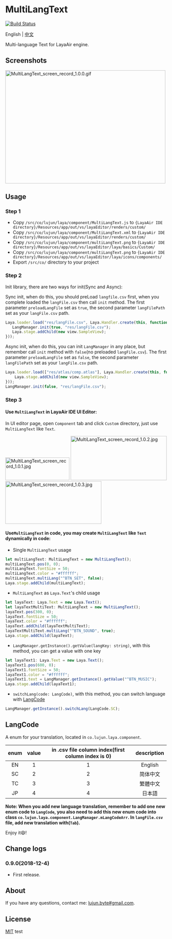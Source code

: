# MultiLangText

[![Build Status](https://travis-ci.org/whilu/MultiLangText.svg)](https://travis-ci.org/whilu/MultiLangText)

English | [中文](README-zh_CN.md)

Multi-language Text for LayaAir engine.

## Screenshots

<img src="/screenshots/MultiLangText_screen_record_1.0.0.gif" alt="MultiLangText_screen_record_1.0.0.gif" title="MultiLangText_screen_record_1.0.0.gif" width="500" height="353" />

## Usage

### Step 1

- Copy ```/src/co/lujun/laya/component/MultiLangText.js``` to ```{LayaAir IDE directory}/Resources/app/out/vs/layaEditor/renders/custom/```
- Copy ```/src/co/lujun/laya/component/MultiLangText.xml``` to ```{LayaAir IDE directory}/Resources/app/out/vs/layaEditor/renders/custom/```
- Copy ```/src/co/lujun/laya/component/multiLangText.png``` to ```{LayaAir IDE directory}/Resources/app/out/vs/layaEditor/laya/basics/Custom/```
- Copy ```/src/co/lujun/laya/component/multiLangText.png``` to ```{LayaAir IDE directory}/Resources/app/out/vs/layaEditor/laya/icons/components/```
- Export ```/src/co/``` directory to your project

### Step 2

Init library, there are two ways for init(Sync and Async):

Sync init, when do this, you should preLoad ```langfile.csv``` first, when you complete loaded the ```langFile.csv``` then call ```init``` method. The first parameter ```preloadLangFile``` set as ```true```, the second parameter ```langFilePath``` set as your ```langFile.csv``` path.

```typescript
Laya.loader.load("res/langFile.csv", Laya.Handler.create(this, function(){
   LangManager.init(true, "res/langFile.csv");
   Laya.stage.addChild(new view.SampleView);
}));
```

Async init, when do this, you can init ```LangManager``` in any place, but remember call ```init``` method with ```false```(no preloaded ```langFile.csv```). The first parameter ```preloadLangFile``` set as ```false```, the second parameter ```langFilePath``` set as your ```langFile.csv``` path.

```typescript
Laya.loader.load(["res/atlas/comp.atlas"], Laya.Handler.create(this, function(){
    Laya.stage.addChild(new view.SampleView);
}));
LangManager.init(false, "res/langFile.csv");
```

### Step 3

#### Use ```MultiLangText``` in LayaAir IDE UI Editor:

In UI editor page, open ```Component``` tab and click ```Custom``` directory, just use ```MultiLangText``` like ```Text```.

<img src="/screenshots/MultiLangText_screen_record_1.0.1.jpg" alt="MultiLangText_screen_record_1.0.1.jpg" title="MultiLangText_screen_record_1.0.1.jpg" width="200" height="70.6" /> <img src="/screenshots/MultiLangText_screen_record_1.0.2.jpg" alt="MultiLangText_screen_record_1.0.2.jpg" title="MultiLangText_screen_record_1.0.2.jpg" width="300" height="137.9" /> <img src="/screenshots/MultiLangText_screen_record_1.0.3.jpg" alt="MultiLangText_screen_record_1.0.3.jpg" title="MultiLangText_screen_record_1.0.3.jpg" width="300" height="133.7" />

#### Use```MultiLangText``` in code, you may create ```MultiLangText``` like ```Text``` dynamically in code:

- Single ```MultiLangText``` usage

```typescript
let multiLangText: MultiLangText = new MultiLangText();
multiLangText.pos(0, 0);
multiLangText.fontSize = 50;
multiLangText.color = "#ffffff";
multiLangText.multiLang("^BTN_SET", false);
Laya.stage.addChild(multiLangText);
```

- ```MultiLangText``` as ```Laya.Text```'s child usage

```typescript
let layaText: Laya.Text = new Laya.Text();
let layaTextMultiText: MultiLangText = new MultiLangText();
layaText.pos(300, 0);
layaText.fontSize = 50;
layaText.color = "#ffffff";
layaText.addChild(layaTextMultiText);
layaTextMultiText.multiLang("^BTN_SOUND", true);
Laya.stage.addChild(layaText);
```

- ```LangManager.getInstance().getValue(langKey: string)```, with this method, you can get a value with one key

```typescript
let layaText1: Laya.Text = new Laya.Text();
layaText1.pos(600, 0);
layaText1.fontSize = 50;
layaText1.color = "#ffffff";
layaText1.text = LangManager.getInstance().getValue("^BTN_MUSIC");
Laya.stage.addChild(layaText1);
```

- ```switchLang(code: LangCode)```, with this method, you can switch language with [LangCode](#langCode)

```typescript
LangManager.getInstance().switchLang(LangCode.SC);
```

## <span id="langCode">LangCode</span>

A enum for your translation, located in ```co.lujun.laya.component```.

|enum|value|in .csv file column index(first column index is 0)|description
|:---:|:---:|:---:|:---:|
| EN | 1 | 1 | English
| SC | 2 | 2 | 简体中文
| TC | 3 | 3 | 繁體中文
| JP | 4 | 4 | 日本語

**Note: When you add new language translation, remember to add one new enum code to ```LangCode```, you also need to add this new enum code into class ```co.lujun.laya.component.LangManager.mLangCodeArr```. In ```langFile.csv``` file, add new translation with(```Tab```).**

Enjoy it😄!

## Change logs

### 0.9.0(2018-12-4)

- First release.

## About
If you have any questions, contact me: [lujun.byte#gmail.com](mailto:lujun.byte@gmail.com).

## License

[MIT](LICENSE)
test
